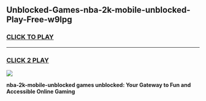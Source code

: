 
## Unblocked-Games-nba-2k-mobile-unblocked-Play-Free-w9lpg
<h3>
<a href="https://premium76.site?title=nba-2k-mobile-unblocked&ref=18A1">CLICK TO PLAY</a></h3>
<hr>

<h3>
<a href="https://premium76.site?title=nba-2k-mobile-unblocked&ref=18A1">CLICK 2 PLAY</a>
  
</h3>

<a href="https://premium76.site?title=nba-2k-mobile-unblocked&ref=18A1"><img src="https://clearcache.store/games.png"></a>


**nba-2k-mobile-unblocked games unblocked: Your Gateway to Fun and Accessible Online Gaming**
